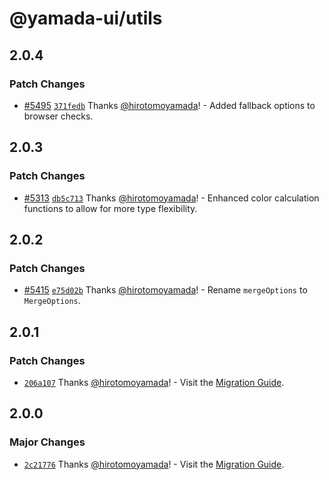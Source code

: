 # @yamada-ui/utils

## 2.0.4

### Patch Changes

- [#5495](https://github.com/yamada-ui/yamada-ui/pull/5495) [`371fedb`](https://github.com/yamada-ui/yamada-ui/commit/371fedbc66a67ee69d2bcc1a51d2b94ebd26d0ab) Thanks [@hirotomoyamada](https://github.com/hirotomoyamada)! - Added fallback options to browser checks.

## 2.0.3

### Patch Changes

- [#5313](https://github.com/yamada-ui/yamada-ui/pull/5313) [`db5c713`](https://github.com/yamada-ui/yamada-ui/commit/db5c713c8c4df48257349d32d605e44ffb959d23) Thanks [@hirotomoyamada](https://github.com/hirotomoyamada)! - Enhanced color calculation functions to allow for more type flexibility.

## 2.0.2

### Patch Changes

- [#5415](https://github.com/yamada-ui/yamada-ui/pull/5415) [`e75d02b`](https://github.com/yamada-ui/yamada-ui/commit/e75d02b33e0be9b5ca47ff34c8f97d86472d5960) Thanks [@hirotomoyamada](https://github.com/hirotomoyamada)! - Rename `mergeOptions` to `MergeOptions`.

## 2.0.1

### Patch Changes

- [`206a107`](https://github.com/yamada-ui/yamada-ui/commit/206a1076dae41d537ca305c71b9ca337a1394696) Thanks [@hirotomoyamada](https://github.com/hirotomoyamada)! - Visit the [Migration Guide](https://yamada-ui.com/docs/get-started/migration).

## 2.0.0

### Major Changes

- [`2c21776`](https://github.com/yamada-ui/yamada-ui/commit/2c217768cd7b50f447831bd8e778fe74675b1598) Thanks [@hirotomoyamada](https://github.com/hirotomoyamada)! - Visit the [Migration Guide](https://yamada-ui.com/docs/get-started/migration).
